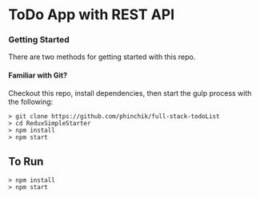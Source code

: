 # ToDo App with REST API

### Getting Started

There are two methods for getting started with this repo.

#### Familiar with Git?

Checkout this repo, install dependencies, then start the gulp process with the following:

```
> git clone https://github.com/phinchik/full-stack-todoList
> cd ReduxSimpleStarter
> npm install
> npm start
```

## To Run

```
> npm install
> npm start
```
